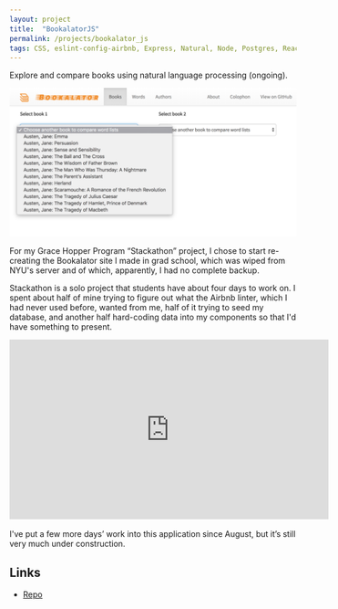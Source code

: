 ```yaml
---
layout: project
title:  "BookalatorJS"
permalink: /projects/bookalator_js
tags: CSS, eslint-config-airbnb, Express, Natural, Node, Postgres, React, Redux, Sequelize
---
```


Explore and compare books using natural language processing (ongoing).

![BookalatorJS's book selector](/assets/BookalatorJS_selector.png)

For my Grace Hopper Program “Stackathon” project, I chose to start re-creating the Bookalator site I made in grad school, which was wiped from NYU's server and of which, apparently, I had no complete backup.

Stackathon is a solo project that students have about four days to work on. I spent about half of mine trying to figure out what the Airbnb linter, which I had never used before, wanted from me, half of it trying to seed my database, and another half hard-coding data into my components so that I'd have something to present.

<iframe width="560" height="315" src="https://www.youtube-nocookie.com/embed/x-x5PiVkCNU?rel=0" frameborder="0" gesture="media" allow="encrypted-media" allowfullscreen></iframe>

I've put a few more days’ work into this application since August, but it’s still very much under construction.

## Links

-   [Repo](https://github.com/indiamos/bookalatorJS)
